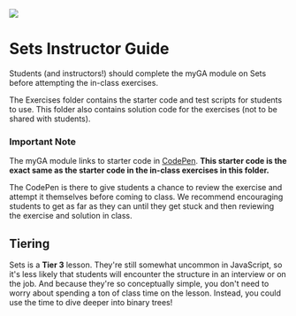![](https://ga-dash.s3.amazonaws.com/production/assets/logo-9f88ae6c9c3871690e33280fcf557f33.png)

# Sets Instructor Guide

Students (and instructors!) should complete the myGA module on Sets before attempting the in-class exercises.

The Exercises folder contains the starter code and test scripts for students to use. This folder also contains solution code for the exercises (not to be shared with students).

### Important Note
The myGA module links to starter code in [CodePen](https://codepen.io/GAmarketing/pen/MxWQVm). **This starter code is the exact same as the starter code in the in-class exercises in this folder.**

The CodePen is there to give students a chance to review the exercise and attempt it themselves before coming to class. We recommend encouraging students to get as far as they can until they get stuck and then reviewing the exercise and solution in class.

## Tiering
Sets is a **Tier 3** lesson. They're still somewhat uncommon in JavaScript, so it's less likely that students will encounter the structure in an interview or on the job. And because they're so conceptually simple, you don't need to worry about spending a ton of class time on the lesson. Instead, you could use the time to dive deeper into binary trees!
